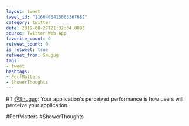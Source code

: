 ```yaml
---
layout: tweet
tweet_id: "1166463415063367682"
category: twitter
date: 2019-08-27T21:32:04.000Z
source: Twitter Web App
favorite_count: 0
retweet_count: 0
is_retweet: true
retweet_from: Snugug
tags:
- tweet
hashtags:
- PerfMatters
- ShowerThoughts
---
```


RT [@Snugug](https://twitter.com/@Snugug): Your application's perceived performance is how users will perceive your application.

#PerfMatters #ShowerThoughts
